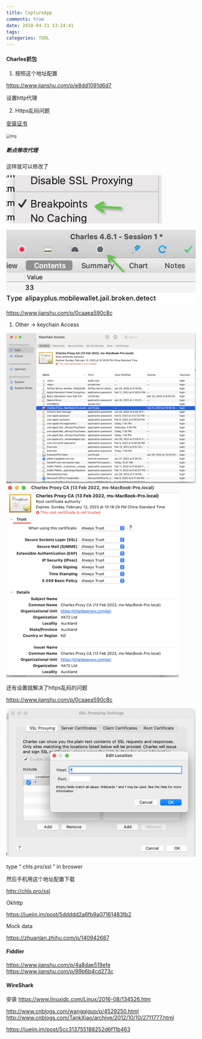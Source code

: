```yaml
---
title: CaptureApp
comments: true
date: 2018-04-21 13:24:41
tags: 
categories: TOOL
---
```


#### Charles抓包

1. 按照这个地址配置

https://www.jianshu.com/p/e8dd1091d6d7

设置http代理



2. Https乱码问题

[安装证书](https://upload-images.jianshu.io/upload_images/2525930-60822f4047d0ee8b.png?imageMogr2/auto-orient/strip|imageView2/2/w/1134/format/webp)

<img src="https://upload-images.jianshu.io/upload_images/2525930-60822f4047d0ee8b.png?imageMogr2/auto-orient/strip|imageView2/2/w/1134/format/webp" alt="img" style="zoom:67%;" />

##### 断点修改代理

这样就可以修改了

![20220923160111](CaptureApp/20220923160111.jpg)

![20220923160126](CaptureApp/20220923160126.jpg)

https://www.jianshu.com/p/0caaea590c8c

1. Other -> keychain Access

<img src="CaptureApp/2022-02-19_8.42.46.png" alt="2022-02-19_8.42.46" style="zoom:50%;" />

<img src="CaptureApp/2022-02-19_8.58.33.png" alt="2022-02-19_8.58.33" style="zoom:50%;" />

还有设置就解决了https乱码的问题

https://www.jianshu.com/p/0caaea590c8c

<img src="CaptureApp/2022-02-19_9.29.24.png" alt="2022-02-19_9.29.24" style="zoom:50%;" />







type “ chls.pro/ssl ”  in broswer



然后手机用这个地址配置下载

http://chls.pro/ssl

Okhttp

https://juejin.im/post/5ddddd2a6fb9a07161483fb2

Mock data

https://zhuanlan.zhihu.com/p/140942687

#### Fiddler

https://www.jianshu.com/p/4a8dae519efe
https://www.jianshu.com/p/99b6b4cd273c

#### WireShark

安装
https://www.linuxidc.com/Linux/2016-08/134526.htm

http://www.cnblogs.com/wangqiguo/p/4529250.html
http://www.cnblogs.com/TankXiao/archive/2012/10/10/2711777.html

https://juejin.im/post/5cc313755188252d6f11b463
